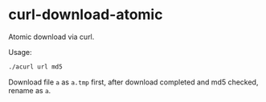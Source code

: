 # curl-download-atomic

Atomic download via curl.

Usage:
```bash
./acurl url md5
```

Download file `a` as `a.tmp` first, after download completed and md5 checked, rename as `a`.
